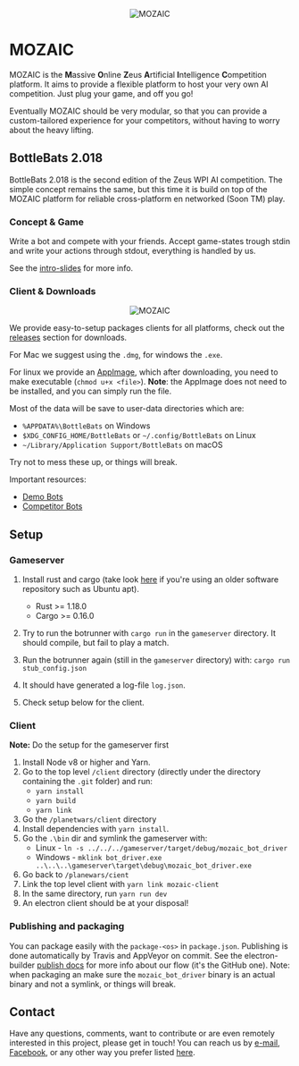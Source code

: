 <p align="center"><img src="/resources/Design%205.PNG" alt="MOZAIC"/></p>

# MOZAIC

MOZAIC is the **M**assive **O**nline **Z**eus **A**rtificial **I**ntelligence **C**ompetition platform.
It aims to provide a flexible platform to host your very own AI competition. Just plug your game, and off you go!

Eventually MOZAIC should be very modular, so that you can provide a custom-tailored experience for your competitors, without having to worry about the heavy lifting.

## BottleBats 2.018

BottleBats 2.018 is the second edition of the Zeus WPI AI competition. The simple concept remains the same, but this time it is build on top of the MOZAIC platform for reliable cross-platform en networked (Soon TM) play. 

### Concept & Game

Write a bot and compete with your friends. Accept game-states trough stdin and write your actions through stdout, everything is handled by us. 

See the [intro-slides](https://drive.google.com/open?id=1ZwFlXGm7WZ4urTFxXdyoEz7n19PjwkO4Z-iVYLWCDmg) for more info.

### Client & Downloads

<p align="center"><img src="/resources/clientv0.3.png" alt="MOZAIC"/></p>

We provide easy-to-setup packages clients for all platforms, check out the [releases](https://github.com/ZeusWPI/MOZAIC/releases) section for downloads.

For Mac we suggest using the `.dmg`, for windows the `.exe`.

For linux we provide an [AppImage](https://appimage.org/), which after downloading, you need to make executable (`chmod u+x <file>`).
**Note**: the AppImage does not need to be installed, and you can simply run the file.

Most of the data will be save to user-data directories which are:

* `%APPDATA%\BottleBats` on Windows
* `$XDG_CONFIG_HOME/BottleBats` or `~/.config/BottleBats` on Linux
* `~/Library/Application Support/BottleBats` on macOS

Try not to mess these up, or things will break.

Important resources:

* [Demo Bots](https://github.com/ZeusWPI/MOZAIC/tree/development/planetwars/bots)
* [Competitor Bots](https://hackmd.io/h4vmgyBDS-yQxrztywfxCQ#)

## Setup

### Gameserver

1. Install rust and cargo (take look [here](https://rustup.rs/) if you're using an older software repository such as Ubuntu apt).
    * Rust >= 1.18.0
    * Cargo >= 0.16.0

1. Try to run the botrunner with `cargo run` in the `gameserver` directory. It should compile, but fail to play a match.
1. Run the botrunner again (still in the `gameserver` directory) with: 
`cargo run stub_config.json`
1. It should have generated a log-file `log.json`.
1. Check setup below for the client.

### Client

**Note:** Do the setup for the gameserver first

1. Install Node v8 or higher and Yarn.
1. Go to the top level `/client` directory (directly under the directory containing the `.git` folder) and run:
    * `yarn install`
    * `yarn build`
    * `yarn link`
1. Go the `/planetwars/client` directory
1. Install dependencies with `yarn install`.
1. Go the `.\bin` dir and symlink the gameserver with:
    * Linux -  `ln -s ../../../gameserver/target/debug/mozaic_bot_driver`
    * Windows -  `mklink bot_driver.exe ..\..\..\gameserver\target\debug\mozaic_bot_driver.exe`
1. Go back to `/planewars/cient`
1. Link the top level client with `yarn link mozaic-client`
1. In the same directory, run `yarn run dev`
1. An electron client should be at your disposal!

### Publishing and packaging

You can package easily with the `package-<os>` in `package.json`. Publishing is done automatically by Travis and AppVeyor on commit. See the electron-builder [publish docs](https://www.electron.build/configuration/publish) for more info about our flow (it's the GitHub one).
Note: when packaging an make sure the `mozaic_bot_driver` binary is an actual binary and not a symlink, or things will break.

## Contact

Have any questions, comments, want to contribute or are even remotely interested in this project, please get in touch!
You can reach us by [e-mail](mailto:bottlebats@zeus.ugent.be), [Facebook](https://www.facebook.com/zeus.wpi), or any other way you prefer listed [here](https://zeus.ugent.be/about/).
